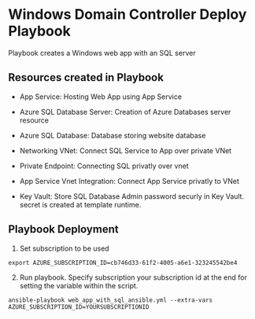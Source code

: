# Windows Domain Controller Deploy Playbook
Playbook creates a Windows web app with an SQL server

## Resources created in Playbook

* App Service: Hosting Web App using App Service

* Azure SQL Database Server: Creation of Azure Databases server resource

* Azure SQL Database: Database storing website database

* Networking VNet: Connect SQL Service to App over private VNet

* Private Endpoint: Connecting SQL privatly over vnet

* App Service Vnet Integration: Connect App Service privatly to VNet

* Key Vault: Store SQL Database Admin password securly in Key Vault. secret is created at template runtime.

## Playbook Deployment

1. Set subscription to be used
```
export AZURE_SUBSCRIPTION_ID=cb746d33-61f2-4005-a6e1-323245542be4
```

2. Run playbook. Specify subscription your subscription id at the end for setting the variable within the script.
```
ansible-playbook web_app_with_sql_ansible.yml --extra-vars AZURE_SUBSCRIPTION_ID=YOURSUBSCRIPTIONID
```
